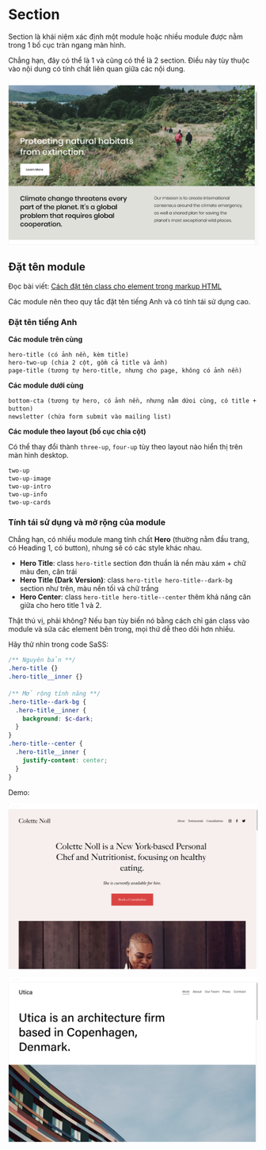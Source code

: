 # Section

Section là khái niệm xác định một module hoặc nhiều module được nằm trong 1 bố cục tràn ngang màn hình.

Chẳng hạn, đây có thể là 1 và cũng có thể là 2 section. Điều này tùy thuộc vào nội dung có tính chất liên quan giữa các nội dung.

![Hero Intro](../media/hero-intro.png)

## Đặt tên module

Đọc bài viết: [Cách đặt tên class cho element trong markup HTML](https://codetot.net/dat-ten-class-section-html/)

Các module nên theo quy tắc đặt tên tiếng Anh và có tính tái sử dụng cao.

### Đặt tên tiếng Anh

**Các module trên cùng**

```
hero-title (có ảnh nền, kèm title)
hero-two-up (chia 2 cột, gồm cả title và ảnh)
page-title (tương tự hero-title, nhưng cho page, không có ảnh nền)
```

**Các module dưới cùng**

```
bottom-cta (tương tự hero, có ảnh nền, nhưng nằm dứoi cùng, có title + button)
newsletter (chứa form submit vào mailing list)
```

**Các module theo layout (bố cục chia cột)**

Có thể thay đổi thành `three-up`, `four-up` tùy theo layout nào hiển thị trên màn hình desktop.

```
two-up
two-up-image
two-up-intro
two-up-info
two-up-cards
```

### Tính tái sử dụng và mở rộng của module

Chẳng hạn, có nhiều module mang tính chất **Hero** (thường nằm đầu trang, có Heading 1, có button), nhưng sẽ có các style khác nhau.

- **Hero Title**: class `hero-title` section đơn thuần là nền màu xám + chữ màu đen, cân trái
- **Hero Title (Dark Version)**: class `hero-title hero-title--dark-bg` section như trên, màu nền tối và chữ trắng
- **Hero Center**: class `hero-title hero-title--center` thêm khả năng cân giữa cho hero title 1 và 2.

Thật thú vị, phải không? Nếu bạn tùy biến nó bằng cách chỉ gán class vào module và sửa các element bên trong, mọi thứ dễ theo dõi hơn nhiều.

Hãy thử nhìn trong code SaSS:

```scss
/** Nguyên bản **/
.hero-title {}
.hero-title__inner {}

/** Mở rộng tính năng **/
.hero-title--dark-bg {
  .hero-title__inner {
    background: $c-dark;
  }
}
.hero-title--center {
  .hero-title__inner {
    justify-content: center;
  }
}
```

Demo:

![Hero Title](../media/hero-title.png)

![Hero Title - Version 2](../media/hero-title-2.png)

